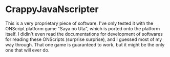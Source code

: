 # CrappyJavaNscripter
This is a very proprietary piece of software. 
I've only tested it with the ONScript platform game "Saya no Uta", which is ported onto the platform itself. 
I didin't even read the documentations for development of softwares for reading these ONScripts (surprise surprise), and I guessed most of my way through. 
That one game is guaranteed to work, but it might be the only one that will ever do. 
